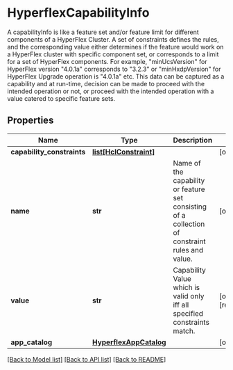 # HyperflexCapabilityInfo

A capabilityInfo is like a feature set and/or feature limit for different components of a HyperFlex Cluster. A set of constraints defines the rules, and the corresponding value either determines if the feature would work on a HyperFlex cluster with specific component set, or corresponds to a limit for a set of HyperFlex components. For example, \"minUcsVersion\" for HyperFlex version \"4.0.1a\" corresponds to \"3.2.3\" or \"minHxdpVersion\" for HyperFlex Upgrade operation is \"4.0.1a\" etc. This data can be captured as a capability and at run-time, decision can be made to proceed with the intended operation or not, or proceed with the intended operation with a value catered to specific feature sets. 
## Properties
Name | Type | Description | Notes
------------ | ------------- | ------------- | -------------
**capability_constraints** | [**list[HclConstraint]**](HclConstraint.md) |  | [optional] 
**name** | **str** | Name of the capability or feature set consisting of a collection of constraint rules and value.   | [optional] 
**value** | **str** | Capability Value which is valid only iff all specified constraints match.    | [optional] [readonly] 
**app_catalog** | [**HyperflexAppCatalog**](.md) |  | [optional] 

[[Back to Model list]](../README.md#documentation-for-models) [[Back to API list]](../README.md#documentation-for-api-endpoints) [[Back to README]](../README.md)


